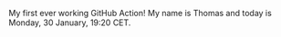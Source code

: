 My first ever working GitHub Action!
My name is Thomas and today is Monday, 30 January, 19:20 CET. 
